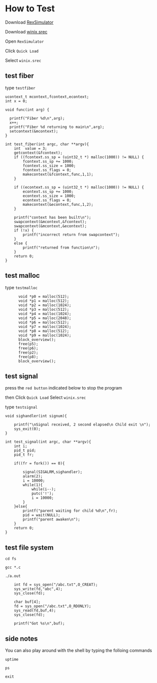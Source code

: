 # How to Test

Download [RexSimulator]()

Download [winix.srec](http://www.github.com)

Open ```RexSimulator```

Click ```Quick Load```

Select ```winix.srec```

## test fiber

type ```testfiber```

```
ucontext_t mcontext,fcontext,econtext;
int x = 0;

void func(int arg) {

  printf("Fiber %d\n",arg);
  x++;
  printf("Fiber %d returning to main\n",arg);
  setcontext(&mcontext);
}

int test_fiber(int argc, char **argv){
	int  value = 3;
	getcontext(&fcontext);
	if ((fcontext.ss_sp = (uint32_t *) malloc(1000)) != NULL) {
		fcontext.ss_sp += 1000;
		fcontext.ss_size = 1000;
		fcontext.ss_flags = 0;
		makecontext(&fcontext,func,1,1);
	}

	if ((econtext.ss_sp = (uint32_t *) malloc(1000)) != NULL) {
		econtext.ss_sp += 1000;
		econtext.ss_size = 1000;
		econtext.ss_flags = 0;
		makecontext(&econtext,func,1,2);
	}

	printf("context has been built\n");
	swapcontext(&mcontext,&fcontext);
	swapcontext(&mcontext,&econtext);
	if (!x) {
		printf("incorrect return from swapcontext");
	}
	else {
		printf("returned from function\n");
	}
	return 0;
}

```

## test malloc

type ```testmalloc```

```
	  void *p0 = malloc(512);
	  void *p1 = malloc(512);
	  void *p2 = malloc(1024);
	  void *p3 = malloc(512);
	  void *p4 = malloc(1024);
	  void *p5 = malloc(2048);
	  void *p6 = malloc(512);
	  void *p7 = malloc(1024);
	  void *p8 = malloc(512);
	  void *p9 = malloc(1024);
	  block_overview();
	  free(p5);
	  free(p6);
	  free(p2);
	  free(p8);
	  block_overview();
```

## test signal

press the ```red button``` indicated below to stop the program

then
Click ```Quick Load```
Select ```winix.srec```

type ```testsignal```

```
void sighandler(int signum){
	
	printf("\nSignal received, 2 second elapsed\n Child exit \n");
	sys_exit(0);
}

int test_signal(int argc, char **argv){
	int i;
	pid_t pid;
	pid_t fr;

	if((fr = fork()) == 0){

		signal(SIGALRM,sighandler);
		alarm(2);
		i = 10000;
		while(1){
			while(i--);
			putc('!');
			i = 10000;
		}
	}else{
		printf("parent waiting for child %d\n",fr);
		pid = wait(NULL);
		printf("parent awaken\n");
	}
	return 0;
}
```

## test file system

```cd fs```

```gcc *.c```

```./a.out```

```
	int fd = sys_open("/abc.txt",O_CREAT);
    sys_write(fd,"abc",4);
    sys_close(fd);

    char buf[4];
    fd = sys_open("/abc.txt",O_RDONLY);
    sys_read(fd,buf,4);
    sys_close(fd);

    printf("Got %s\n",buf);

```

## side notes

You can also play around with the shell by typing the folloing commands

```uptime```

```ps```

```exit```